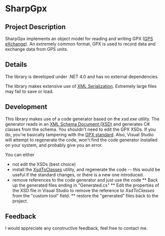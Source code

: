 # SharpGpx

## Project Description

SharpGpx implements an object model for reading and writing GPX ([GPS eXchange](http://en.wikipedia.org/wiki/GPS_eXchange_Format)). An extremely common format, GPX is used to record data and exchange data from GPS units.

## Details

The library is developed under .NET 4.0 and has no external dependencies.

The library makes extensive use of [XML Serialization](http://msdn.microsoft.com/en-us/library/ms950721.aspx). Extremely large files may fail to save or load.

## Development

This library makes use of a code generator based on the _xsd.exe_ utility. The generator reads in an [XML Schema Document (XSD)](http://en.wikipedia.org/wiki/XML_schema) and generates C# classes from the schema. You shouldn't need to edit the GPX XSDs. If you do, you're basically tampering with the [GPX standard](http://www.topografix.com/gpx.asp). Also, Visual Studio will attempt to regenerate the code, won't find the code generator installed on your system, and probably give you an error.

You can either 
* not edit the XSDs (best choice)
* install the [XsdToClasses](http://code.google.com/p/xsd-to-classes/) utility, and regenerate the code -- this would be useful if the standard changes, or there is a new one introduced.
* remove references to the code generator and just use the code
  ** Back up the generated files ending in "Generated.cs"
  ** Edit the properties of the XSD file in Visual Studio to remove the reference to _XsdToClasses_ from the "custom tool" field.
  ** restore the "generated" files back to the project.

## Feedback

I would appreciate any constructive feedback, feel free to contact me.


